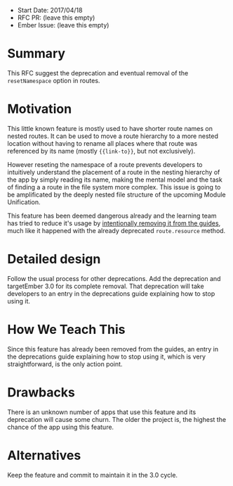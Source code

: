 - Start Date: 2017/04/18
- RFC PR: (leave this empty)
- Ember Issue: (leave this empty)

# Summary

This RFC suggest the deprecation and eventual removal of the `resetNamespace` option
in routes.

# Motivation

This little known feature is mostly used to have shorter route names on nested routes.
It can be used to move a route hierarchy to a more nested location without having to rename
all places where that route was referenced by its name (mostly `{{link-to}}`, but not exclusively).

However reseting the namespace of a route prevents developers to intuitively understand
the placement of a route in the nesting hierarchy of the app by simply reading its name,
making the mental model and the task of finding a a route in the file system more complex.
This issue is going to be amplificated by the deeply nested file structure of the
upcoming Module Unification.

This feature has been deemed dangerous already and the learning team has tried to reduce
it's usage by [intentionally removing it from the guides](https://github.com/emberjs/guides/pull/1006),
much like it happened with the already deprecated `route.resource` method.

# Detailed design

Follow the usual process for other deprecations. Add the deprecation and targetEmber 3.0
for its complete removal. That deprecation will take developers to an entry in the
deprecations guide explaining how to stop using it.

# How We Teach This

Since this feature has already been removed from the guides, an entry in the deprecations
guide explaining how to stop using it, which is very straightforward, is the only
action point.

# Drawbacks

There is an unknown number of apps that use this feature and its deprecation will cause
some churn. The older the project is, the highest the chance of the app using this feature.

# Alternatives

Keep the feature and commit to maintain it in the 3.0 cycle.

